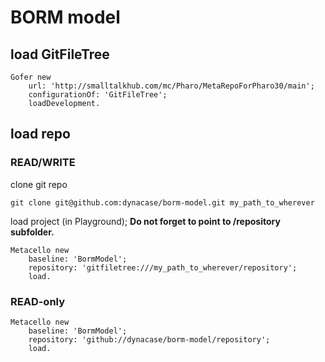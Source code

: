 # BORM model

## load GitFileTree

```
Gofer new
	url: 'http://smalltalkhub.com/mc/Pharo/MetaRepoForPharo30/main';
	configurationOf: 'GitFileTree';
	loadDevelopment.
```

## load repo

### READ/WRITE

clone git repo

```
git clone git@github.com:dynacase/borm-model.git my_path_to_wherever
```

load project (in Playground); **Do not forget to point to /repository subfolder.**

```
Metacello new
	baseline: 'BormModel';
	repository: 'gitfiletree:///my_path_to_wherever/repository';
	load.
```

### READ-only

```
Metacello new
	baseline: 'BormModel';
	repository: 'github://dynacase/borm-model/repository';
	load.
```
